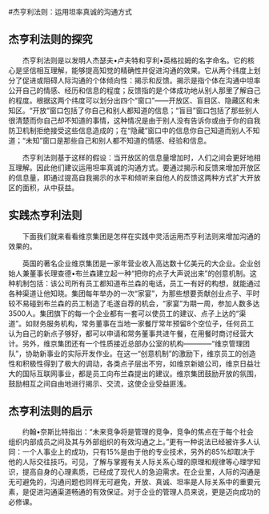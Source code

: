 #杰亨利法则：运用坦率真诚的沟通方式


## 杰亨利法则的探究

　　杰亨利法则是以发明人杰瑟夫•卢夫特和亨利•英格拉姆的名字命名。它的核心是坚信相互理解，能够提高知觉的精确性并促进沟通的效果。它从两个纬度上划分了促进或阻碍人际沟通的个体倾向性：揭示和反馈。揭示是指个体在沟通中坦率公开自己的情感、经历和信息的程度；反馈指的是个体成功地从别人那里了解自己的程度。根据这两个纬度可以划分出四个“窗口”——开放区、盲目区、隐藏区和未知区。“开放”窗口包括了你自己和别人都知道的信息；“盲目”窗口包括了那些别人很清楚而你自己却不知道的事情，这种情况是由于别人没有告诉你或由于你的自我防卫机制拒绝接受这些信息造成的；在“隐藏”窗口中的信息你自己知道而别人不知道；“未知”窗口是那些自己和别人都不知道的情感、经验和信息。

　　杰亨利法则基于这样的假设：当开放区的信息量增加时，人们之间会更好地相互理解。因此他们建议运用坦率真诚的沟通方式。要通过揭示和反馈来增加开放区的信息量，即通过提高自我揭示的水平和倾听来自他人的反馈这两种方式扩大开放区的面积，从中获益。


## 实践杰亨利法则

　　下面我们就来看看维京集团是怎样在实践中灵活运用杰亨利法则来增加沟通的效果的。

　　英国的著名企业维京集团是一家年营业收入高达数十亿美元的大企业。企业创始人兼董事长理查德•布兰森建立起一种“把你的点子大声说出来”的创意机制。这种机制包括：该公司所有员工都知道布兰森的电话，员工一有好的构想，就能通过各种渠道让他知晓。集团每年举办的一次“家宴”，为那些想要贡献创业点子、平时较不易碰到布兰森的员工制造了毛遂自荐的机会，“家宴”为期一周，参加人数多达3500人。集团旗下的每一个企业都有一套可以使员工的建议、点子上达的“渠道”。如财务服务机构，常务董事在当地一家餐厅常年预留8个空位子，任何员工认为自己的新点子够好，都可以申请和常务董事共进午餐，在用餐时商讨经营大计。另外，维京集团还有一个性质接近总部办公室的机构————“维京管理团队”，协助新事业的实际开发作业。在这一“创意机制”的激励下，维京员工的创造性和积极性得到了极大的调动，各类点子层出不穷，如维京新娘公司，维京日益壮大的国际互联网事业，都是员工向布兰森提出的建议。维京集团鼓励开放的氛围，鼓励相互之间自由地进行揭示、交流，这使企业受益匪浅。

## 杰亨利法则的启示

　　约翰•奈斯比特指出：“未来竞争将是管理的竞争，竞争的焦点在于每个社会组织内部成员之间及其与外部组织的有效沟通之上。”更有一种说法已经被许多人认同：一个人事业上的成功，只有15%是由于他的专业技术，另外的85%却取决于他的人际交往技巧。可见，了解与掌握有关人际关系心理的原理和规律等心理学知识，提高自身的心理素质，已经成了现代人的急迫需求。在企业里，人际的沟通是无可避免的，沟通问题也同样无可避免，开放、真诚、坦率是人际关系中的重要元素，是促进沟通渠道畅通的有效保证。对于企业的管理人员来说，更是迈向成功的必修课。



